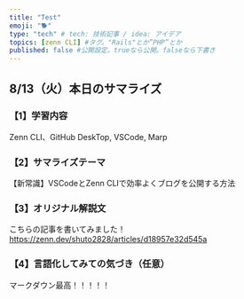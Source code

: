 ```yaml
---
title: "Test"
emoji: "🐕"
type: "tech" # tech: 技術記事 / idea: アイデア
topics: [zenn CLI] #タグ。"Rails"とか”PHP”とか
published: false #公開設定。trueなら公開。falseなら下書き
---
```


## 8/13（火）本日のサマライズ
### 【1】学習内容
Zenn CLI、GitHub DeskTop, VSCode, Marp
### 【2】サマライズテーマ 
【新常識】VSCodeとZenn CLIで効率よくブログを公開する方法
### 【3】オリジナル解説文
こちらの記事を書いてみました！
https://zenn.dev/shuto2828/articles/d18957e32d545a
### 【4】言語化してみての気づき（任意）
マークダウン最高！！！！！